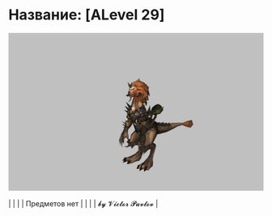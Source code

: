 # Название: [ALevel 29]

![t00017.png](t00017.png)

|  |  |
| Предметов нет |  |
|     | 𝓫𝔂 𝓥𝓲𝓬𝓽𝓸𝓻 𝓟𝓪𝓿𝓵𝓸𝓿   |